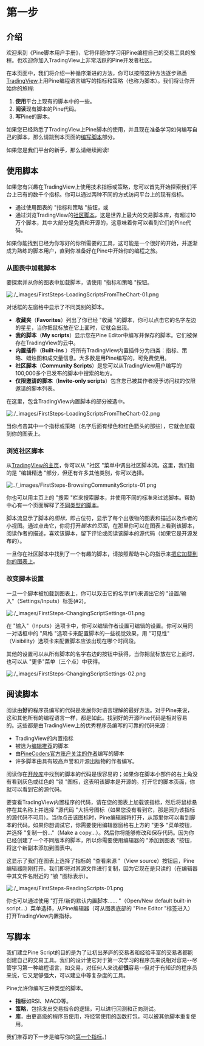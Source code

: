 # 第一步



## 介绍

欢迎来到《Pine脚本用户手册》，它将伴随你学习用Pine编程自己的交易工具的旅程。也欢迎你加入TradingView上非常活跃的Pine开发者社区。

在本页面中，我们将介绍一种循序渐进的方法，你可以按照这种方法逐步熟悉[TradingView](https://www.tradingview.com/)上用Pine编程语言编写的指标和策略（也称为脚本）。我们将让你开始你的旅程:

1. **使用**平台上现有的脚本中的一些。
2. **阅读**现有脚本的Pine代码。
3. **写**Pine的脚本。

如果您已经熟悉了TradingView上Pine脚本的使用，并且现在准备学习如何编写自己的脚本，那么请跳到本页面的[编写脚本](#写脚本)部分。

如果您是我们平台的新手，那么请继续阅读!

## 使用脚本

如果您有兴趣在TradingView上使用技术指标或策略，您可以首先开始探索我们平台上已有的数千个指标。你可以通过两种不同的方式访问平台上的现有指标。

- 通过使用图表的 "指标和策略 "按钮，或
- 通过浏览TradingView的[社区脚本](#)，这是世界上最大的交易脚本库，有超过10万个脚本，其中大部分是免费和开源的，这意味着你可以看到它们的Pine代码。

如果你能找到已经为你写好的你所需要的工具，这可能是一个很好的开始，并逐渐成为熟练的脚本用户，直到你准备好在Pine中开始你的编程之旅。

### 从图表中加载脚本

要探索并从你的图表中加载脚本，请使用 "指标和策略 "按钮。

![./_images/FirstSteps-LoadingScriptsFromTheChart-01.png](https://www.tradingview.com/pine-script-docs/en/v5/_images/FirstSteps-LoadingScriptsFromTheChart-01.png)

对话框的左窗格中显示了不同类别的脚本。

- **收藏夹**（**Favorites**）列出了你已经 "收藏 "的脚本，你可以点击它的名字左边的星星，当你把鼠标放在它上面时，它就会出现。
- **我的脚本**（**My scripts**）显示您在Pine Editor中编写并保存的脚本。它们被保存在TradingView的云中。
- **内置插件**（**Built-ins** ）将所有TradingVIew内置插件分为四类：指标、策略、蜡烛图和成交量信息。大多数是用Pine编写的，可免费使用。
- **社区脚本**（**Community Scripts**）是您可以从TradingView用户编写的100,000多个已发布的脚本中搜索的地方。
- **仅限邀请的脚本**（**Invite-only scripts**）包含您已被其作者授予访问权的仅限邀请的脚本列表。

在这里，包含TradingView内置脚本的部分被选中。

![./_images/FirstSteps-LoadingScriptsFromTheChart-02.png](https://www.tradingview.com/pine-script-docs/en/v5/_images/FirstSteps-LoadingScriptsFromTheChart-02.png)

当你点击其中一个指标或策略（名字后面有绿色和红色箭头的那些），它就会加载到你的图表上。

### 浏览社区脚本

从[TradingView的主页](https://www.tradingview.com/)，你可以从 "社区 "菜单中调出社区脚本流。这里，我们指的是 "编辑精选 "部分，但还有许多其他类别，你可以选择。

![../_images/FirstSteps-BrowsingCommunityScripts-01.png](https://www.tradingview.com/pine-script-docs/en/v5/_images/FirstSteps-BrowsingCommunityScripts-01.png)

你也可以用主页上的 "搜索 "栏来搜索脚本，并使用不同的标准来过滤脚本。帮助中心有一个页面解释了[不同类型的脚本](https://www.tradingview.com/scripts/?solution=43000558522)。

脚本流显示了脚本的*图标*，即占位符，显示了每个出版物的图表和描述以及作者的小视图。通过点击它，你将打开*脚本的页面*，在那里你可以在图表上看到该脚本，阅读作者的描述，喜欢该脚本，留下评论或阅读该脚本的源代码（如果它是开源发布的）。

一旦你在社区脚本中找到了一个有趣的脚本，请按照帮助中心的指示来[把它加载到你的图表上](https://www.tradingview.com/script/?solution=43000555216)。

### 改变脚本设置

一旦一个脚本被加载到图表上，你可以双击它的名字(#1)来调出它的 "设置/输入"（Settings/Inputs）标签(#2)。

![./_images/FirstSteps-ChangingScriptSettings-01.png](https://www.tradingview.com/pine-script-docs/en/v5/_images/FirstSteps-ChangingScriptSettings-01.png)

在 "输入"（Inputs）选项卡中，你可以编辑作者设置可编辑的设置。你可以用同一对话框中的 "风格 "选项卡来配置脚本的一些视觉效果，用 "可见性" （Visibility）选项卡来配置脚本应该出现在哪个时间段。

其他的设置可以从所有脚本的名字右边的按钮中获得，当你把鼠标放在它上面时，也可以从 "更多"菜单（三个点）中获得。

![./_images/FirstSteps-ChangingScriptSettings-02.png](https://www.tradingview.com/pine-script-docs/en/v5/_images/FirstSteps-ChangingScriptSettings-02.png)

## 阅读脚本

阅读由**好**的程序员编写的代码是发展你对语言理解的最好方法。对于Pine来说，这和其他所有的编程语言一样，都是如此。找到好的开源Pine代码是相对容易的。这些都是由TradingView上的优秀程序员编写的可靠的代码来源：

- TradingView的内置指标
- 被选为[编辑推荐](https://www.tradingview.com/scripts/editors-picks/)的脚本
- 由[PineCoders官方账户关注的作者](https://www.tradingview.com/u/PineCoders/#following-people)编写的脚本
- 许多脚本由具有较高声誉和开源出版物的作者编写。

阅读你在[开放库](https://www.tradingview.com/scripts/)中找到的脚本的代码是很容易的；如果你在脚本小部件的右上角没有看到灰色或红色的 "锁 "图标，这表明该脚本是开源的。打开它的脚本页面，你就可以看到它的源代码。

要查看TradingView内置程序的代码，请在您的图表上加载该指标，然后将鼠标悬停在其名称上并选择 "源代码 "大括号图标（如果您没有看到它，那是因为该指标的源代码不可用）。当你点击该图标时，Pine编辑器将打开，从那里你可以看到脚本的代码。如果你想调试它，你需要使用编辑器窗格右上方的 "更多 "菜单按钮，并选择 "复制一份..."（Make a copy...）。然后你将能够修改和保存代码。因为你已经创建了一个不同版本的脚本，所以你需要使用编辑器的 "添加到图表 "按钮，将这个新副本添加到图表中。

这显示了我们在图表上选择了指标的 "查看来源 "（View source）按钮后，Pine编辑器刚刚打开。我们即将对其源文件进行复制，因为它现在是只读的（在编辑器中其文件名附近的 "锁 "图标表示）。

![./_images/FirstSteps-ReadingScripts-01.png](https://www.tradingview.com/pine-script-docs/en/v5/_images/FirstSteps-ReadingScripts-01.png)

你也可以通过使用 "打开/新的默认内置脚本...... "（Open/New default built-in script…）菜单选择，从Pine编辑器（可从图表底部的 "Pine Editor "标签进入）打开TradingView内置指标。

## 写脚本

我们建立Pine Script的目的是为了让初出茅庐的交易者和经验丰富的交易者都能创建自己的交易工具。我们的设计使它对于第一次学习的程序员来说相对容易--尽管学习第一种编程语言，如交易，对任何人来说都**很**容易--但对于有知识的程序员来说，它又足够强大，可以建立中等复杂度的工具。

Pine允许你编写三种类型的脚本。

- **指标**如RSI、MACD等。
- **策略**，包括发出交易指令的逻辑，可以进行回测和正向测试。
- **库**，由更高级的程序员使用，将经常使用的函数打包，可以被其他脚本重复使用。

我们推荐的下一步是编写你的[第一个指标](First_indicator.md)。)

